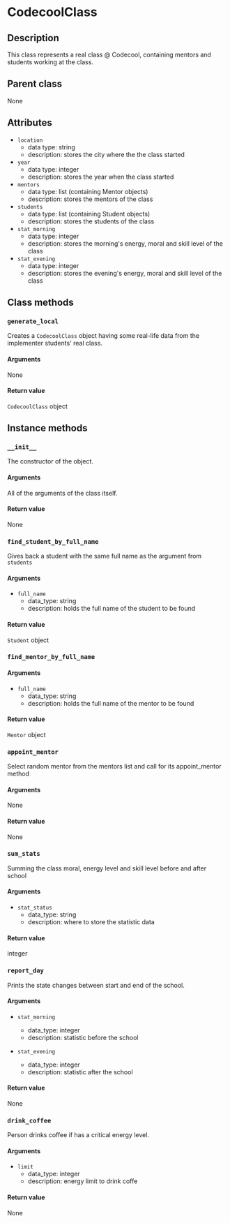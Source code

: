 # CodecoolClass

## Description
This class represents a real class @ Codecool, containing mentors and students working at the class.

## Parent class
None

## Attributes

* ```location```
  * data type: string
  * description: stores the city where the the class started
* ```year```
  * data type: integer
  * description: stores the year when the class started
* ```mentors```
   * data type: list (containing Mentor objects)
   * description: stores the mentors of the class
* ```students```
  * data type: list (containing Student objects)
  * description: stores the students of the class
* ```stat_morning```
  * data type: integer
  * description: stores the morning's energy, moral and skill level of the class
* ```stat_evening```
  * data type: integer
  * description: stores the evening's energy, moral and skill level of the class  

## Class methods

### ```generate_local```

Creates a ```CodecoolClass``` object having some real-life data from the implementer students' real class.

#### Arguments
None

#### Return value

```CodecoolClass``` object

## Instance methods

### ```__init__```
The constructor of the object.

#### Arguments

All of the arguments of the class itself.

#### Return value
None

### ```find_student_by_full_name```

Gives back a student with the same full name as the argument from ```students```
#### Arguments
* ```full_name```
  * data_type: string
  * description: holds the full name of the student to be found

#### Return value
```Student``` object

### ```find_mentor_by_full_name```

#### Arguments
* ```full_name```
  * data_type: string
  * description: holds the full name of the mentor to be found

#### Return value
```Mentor``` object

### ```appoint_mentor```
Select random mentor from the mentors list
and call for its appoint_mentor method

#### Arguments
None

#### Return value
None

### ```sum_stats```
Summing the class moral, energy level and skill level before and after school

#### Arguments
* ```stat_status```
  * data_type: string
  * description: where to store the statistic data


#### Return value
integer

### ```report_day```
Prints the state changes between start and end of the school.

#### Arguments
* ```stat_morning```
  * data_type: integer
  * description: statistic before the school

* ```stat_evening```
  * data_type: integer
  * description: statistic after the school

#### Return value
None

### ```drink_coffee```
Person drinks coffee if has a critical energy level.

#### Arguments
* ```limit```
  * data_type: integer
  * description: energy limit to drink coffe

#### Return value
None

